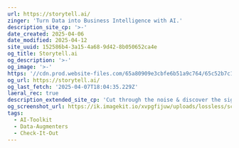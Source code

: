 ```yaml
---
url: https://storytell.ai/
zinger: 'Turn Data into Business Intelligence with AI.'
description_site_cp: '>-'
date_created: 2025-04-06
date_modified: 2025-04-12
site_uuid: 152586b4-3a15-4a68-9d42-8b050652ca4e
og_title: Storytell.ai
og_description: '>-'
og_image: '>-'
https: '//cdn.prod.website-files.com/65a80909e3cbfe6b51a9c764/65c52b7c116e90f44fc0ea58_Open%20Graph2.jpg'
og_url: https://storytell.ai/
og_last_fetch: '2025-04-07T18:04:35.229Z'
laeral_rec: true
description_extended_site_cp: 'Cut through the noise & discover the signal in organizational data.'
og_screenshot_url: https://ik.imagekit.io/xvpgfijuw/uploads/lossless/screenshots/20250528_Storytell_AI_og_screenshot.jpeg
tags:
  - AI-Toolkit
  - Data-Augmenters
  - Check-It-Out
---
```


